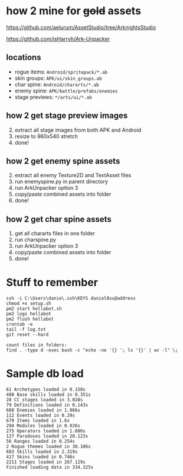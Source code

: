 # how 2 mine for ~~gold~~ assets

https://github.com/aelurum/AssetStudio/tree/ArknightsStudio

https://github.com/isHarryh/Ark-Unpacker

## locations
- rogue items: `Android/spritepack/*.ab`
- skin groups: `APK/ui/skin_groups.ab`
- char spine: `Android/chararts/*.ab`
- enemy spine: `APK/battle/prefabs/enemies`
- stage previews: `*/arts/ui/*.ab`

## how 2 get stage preview images
2. extract all stage images from both APK and Android
3. resize to 960x540 stretch
4. done!

## how 2 get enemy spine assets
2. extract all enemy Texture2D and TextAsset files
3. run enemyspine.py in parent directory
4. run ArkUnpacker option 3
5. copy/paste combined assets into folder
6. done!

## how 2 get char spine assets
1. get all chararts files in one folder
2. run charspine.py
3. run ArkUnpacker option 3
4. copy/paste combined assets into folder
5. done!

# Stuff to remember
```
ssh -i C:\Users\danie\.ssh\KEYS daniel8su@address
chmod +x setup.sh
pm2 start hellabot.sh
pm2 logs hellabot
pm2 flush hellabot
crontab -e
tail -f log.txt
git reset --hard

count files in folders:
find . -type d -exec bash -c "echo -ne '{} '; ls '{}' | wc -l" \;
```

# Sample db load
```
61 Archetypes loaded in 0.158s
408 Base skills loaded in 0.351s
28 CC stages loaded in 3.028s
79 Definitions loaded in 0.143s
668 Enemies loaded in 1.966s
112 Events loaded in 0.29s
679 Items loaded in 1.6s
294 Modules loaded in 0.926s
275 Operators loaded in 1.686s
127 Paradoxes loaded in 20.123s
56 Ranges loaded in 0.254s
2 Rogue themes loaded in 30.106s
683 Skills loaded in 2.319s
417 Skins loaded in 0.746s
2211 Stages loaded in 267.129s
Finished loading data in 334.325s
```